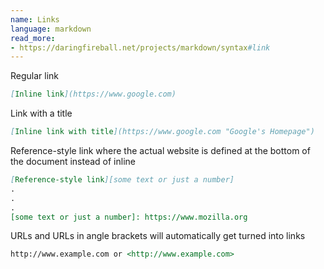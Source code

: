 ```yaml
---
name: Links
language: markdown
read_more:
- https://daringfireball.net/projects/markdown/syntax#link
---
```

Regular link

```markdown
[Inline link](https://www.google.com)
```

Link with a title

```markdown
[Inline link with title](https://www.google.com "Google's Homepage")
```

Reference-style link where the actual website is defined at the bottom of the document instead of inline

```markdown
[Reference-style link][some text or just a number]
.
.
.
[some text or just a number]: https://www.mozilla.org
```

URLs and URLs in angle brackets will automatically get turned into links

```markdown
http://www.example.com or <http://www.example.com>
```
